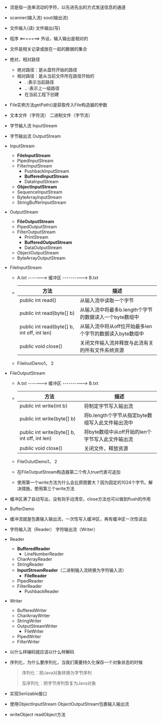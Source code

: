 - 流是指一连串流动的字符，以先进先出的方式发送信息的通道
- scanner(输入流)  sout(输出流) 
- 文件输入(读)  文件输出(写)
- 程序 <=======> 外设，输入输出是相对的



- 文件是相关记录或放在一起的数据的集合
- 绝对，相对路径
  - 绝对路径：是从盘符开始的路径
  - 相对路径：是从当前文件所在路径开始的
    - . :表示当前路径
    - ..  :表示上一级路径
    - 在当前工程下创建
- File实例方法getPath()是获取传入File构造器的参数
- 文本文件（字符流）  二进制文件（字节流）



- 字节输入流  InputStream

- 字节输出流  OutputStream

- InputStream

  - **FileInputStream**
  - PipedInputStream
  - FilterInputStream
    - PushbackInputStream
    - **BufferedInputStream**
    - DataInputStream
  - **ObjectInputStream**
  - SequenceInputStream
  - ByteArrayInputStream
  - StringBufferInputStream

- OutputStream

  - **FileOutputStream**
  - PipedOutputStream
  - FilterOutputStream
    - PrintStream
    - **BufferedOutputStream**
    - DataOutputStream
  - ObjectOutputStream
  - ByteArrayOutputStream

- FileInputStream

  - A.txt     ------->    缓冲区   ---------->   B.txt

  - | 方法                                        | 描述                                                     |
    | ------------------------------------------- | -------------------------------------------------------- |
    | public int read()                           | 从输入流中读取一个字节                                   |
    | public int read(byte[] b)                   | 从输入流中将最多b.length个字节的数据读入一个byte数组中   |
    | public int read(byte[] b, int off, int len) | 从输入流中将从off位开始最多len个字节的数据读入byte数组中 |
    | public void close()                         | 关闭文件输入流并释放与此流有关的所有文件系统资源         |

  - FileInutDemo1， 2

- FileOutputStream

  - A.txt     ------->    缓冲区   ---------->   B.txt

  - | 方法                                         | 描述                                             |
    | -------------------------------------------- | ------------------------------------------------ |
    | public int write(int b)                      | 将制定字节写入输出流                             |
    | public int write(byte[] b)                   | 将b.length个字节从指定byte数组写入此文件输出流中 |
    | public int write(byte[] b, int off, int len) | 将byte数组中从off开始的len个字节写入此文件输出流 |
    | public void close()                          | 关闭文件，释放资源                               |

  - FileOututDemo1， 2

  - 在FileOutputStream构造器第二个传入true代表可追加

  - 使用第一个write方法为什么会比原图要大？因为固定的1024个字节。解决措施，使用第三个write方法



- 缓冲区满了自动写出，没有则手动清空，close方法也可以做到flush的作用
- BufferDemo
- 缓冲流就是包裹输入输出流，一次性写入缓冲区，再有缓冲区一次性读出



- 字符输入流（Reader）  字符输出流（Writer）
- Reader
  - **BufferedReader**
    - LineNumberReader
  - CharArrayReader
  - StringReader
  - **InputStreamReader**（二进制输入流转换为字符输入流）
    - **FileReader**
  - PipedReader
  - FilterReader
    - PushbackReader
- Writer
  - BufferedWriter
  - CharArrayWriter
  - StringWriter
  - OutputStreamWriter
    - FileWriter
  - PipedWriter
  - FilterWriter
- 以什么样编码就应该以什么样解码



- 序列化，为什么要序列化，当我们需要持久化保存一个对象状态的时候

  > 序列化：把Java对象转换为字节序列
  >
  > 反序列化：把字节序列恢复为Java对象

- 实现Seriizable接口

- 使用ObjectInputStream ObjectOutputStream包裹输入输出流

- writeObject readObject方法


